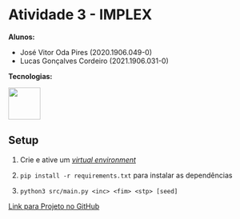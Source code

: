 # Atividade 3 - IMPLEX  

**Alunos:**  
- José Vitor Oda Pires (2020.1906.049-0)  
- Lucas Gonçalves Cordeiro (2021.1906.031-0)  

**Tecnologias:**  

[<img heigth=64 width=64 src="https://cdn.jsdelivr.net/gh/devicons/devicon@latest/icons/python/python-original.svg" />](https://www.python.org/)  

## Setup  

1. Crie e ative um [_virtual environment_](https://docs.python.org/3/library/venv.html)  

2. `pip install -r requirements.txt` para instalar as dependências  

3. `python3 src/main.py <inc> <fim> <stp> [seed]`  

[Link para Projeto no GitHub](https://github.com/LKodex/implex-2024-2-atividade-3)  
